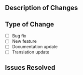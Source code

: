 ## Description of Changes

<!--
    Describe the changes you made clearly and concisely. If possible, provide details that help to understand the adjustments.
    
    If applicable, include images or screenshots to illustrate the changes made.
-->

## Type of Change

<!--
    Uncomment the line below that corresponds to the type of change made in the PR.

    Mark the appropriate option with an 'x'.
-->

- [ ] Bug fix
- [ ] New feature
- [ ] Documentation update
- [ ] Translation update

## Issues Resolved

<!--
    If you fixed any bugs, list the issues resolved here. Provide one line for each issue that was addressed.
    
    Example:
        #123
        #345
-->
